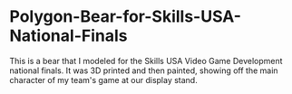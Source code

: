 # Polygon-Bear-for-Skills-USA-National-Finals
This is a bear that I modeled for the Skills USA Video Game Development national finals. It was 3D printed and then painted, showing off the main character of my team's game at our display stand.
